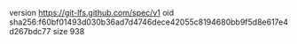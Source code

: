 version https://git-lfs.github.com/spec/v1
oid sha256:f60bf01493d030b36ad7d4746dece42055c8194680bb9f5d8e617e4d267bdc77
size 938
